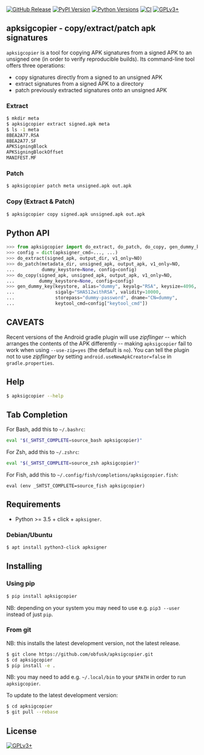 <!-- {{{1

    File        : README.md
    Maintainer  : Felix C. Stegerman <flx@obfusk.net>
    Date        : 2021-03-25

    Copyright   : Copyright (C) 2021  Felix C. Stegerman
    Version     : v0.1.0
    License     : GPLv3+

}}}1 -->

[![GitHub Release](https://img.shields.io/github/release/obfusk/apksigcopier.svg?logo=github)](https://github.com/obfusk/apksigcopier/releases)
[![PyPI Version](https://img.shields.io/pypi/v/apksigcopier.svg)](https://pypi.python.org/pypi/apksigcopier)
[![Python Versions](https://img.shields.io/pypi/pyversions/apksigcopier.svg)](https://pypi.python.org/pypi/apksigcopier)
[![CI](https://github.com/obfusk/apksigcopier/workflows/CI/badge.svg)](https://github.com/obfusk/apksigcopier/actions?query=workflow%3ACI)
[![GPLv3+](https://img.shields.io/badge/license-GPLv3+-blue.svg)](https://www.gnu.org/licenses/gpl-3.0.html)

## apksigcopier - copy/extract/patch apk signatures

`apksigcopier` is a tool for copying APK signatures from a signed APK
to an unsigned one (in order to verify reproducible builds).  Its
command-line tool offers three operations:

* copy signatures directly from a signed to an unsigned APK
* extract signatures from a signed APK to a directory
* patch previously extracted signatures onto an unsigned APK

### Extract

```bash
$ mkdir meta
$ apksigcopier extract signed.apk meta
$ ls -1 meta
8BEA2A77.RSA
8BEA2A77.SF
APKSigningBlock
APKSigningBlockOffset
MANIFEST.MF
```

### Patch

```bash
$ apksigcopier patch meta unsigned.apk out.apk
```

### Copy (Extract & Patch)

```bash
$ apksigcopier copy signed.apk unsigned.apk out.apk
```

## Python API

```python
>>> from apksigcopier import do_extract, do_patch, do_copy, gen_dummy_key
>>> config = dict(apksigner_cmd=..., ...)
>>> do_extract(signed_apk, output_dir, v1_only=NO)
>>> do_patch(metadata_dir, unsigned_apk, output_apk, v1_only=NO,
...          dummy_keystore=None, config=config)
>>> do_copy(signed_apk, unsigned_apk, output_apk, v1_only=NO,
...         dummy_keystore=None, config=config)
>>> gen_dummy_key(keystore, alias="dummy", keyalg="RSA", keysize=4096,
...               sigalg="SHA512withRSA", validity=10000,
...               storepass="dummy-password", dname="CN=dummy",
...               keytool_cmd=config["keytool_cmd"])
```

## CAVEATS

Recent versions of the Android gradle plugin will use *zipflinger* --
which arranges the contents of the APK differently -- making
`apksigcopier` fail to work when using `--use-zip=yes` (the default is
`no`).  You can tell the plugin not to use *zipflinger* by setting
`android.useNewApkCreator=false` in `gradle.properties`.

## Help

```bash
$ apksigcopier --help
```

## Tab Completion

For Bash, add this to `~/.bashrc`:

```bash
eval "$(_SHTST_COMPLETE=source_bash apksigcopier)"
```

For Zsh, add this to `~/.zshrc`:

```zsh
eval "$(_SHTST_COMPLETE=source_zsh apksigcopier)"
```

For Fish, add this to `~/.config/fish/completions/apksigcopier.fish`:

```fish
eval (env _SHTST_COMPLETE=source_fish apksigcopier)
```

## Requirements

* Python >= 3.5 + click + `apksigner`.

### Debian/Ubuntu

```bash
$ apt install python3-click apksigner
```

## Installing

### Using pip

```bash
$ pip install apksigcopier
```

NB: depending on your system you may need to use e.g. `pip3 --user`
instead of just `pip`.

### From git

NB: this installs the latest development version, not the latest
release.

```bash
$ git clone https://github.com/obfusk/apksigcopier.git
$ cd apksigcopier
$ pip install -e .
```

NB: you may need to add e.g. `~/.local/bin` to your `$PATH` in order
to run `apksigcopier`.

To update to the latest development version:

```bash
$ cd apksigcopier
$ git pull --rebase
```

## License

[![GPLv3+](https://www.gnu.org/graphics/gplv3-127x51.png)](https://www.gnu.org/licenses/gpl-3.0.html)

<!-- vim: set tw=70 sw=2 sts=2 et fdm=marker : -->
